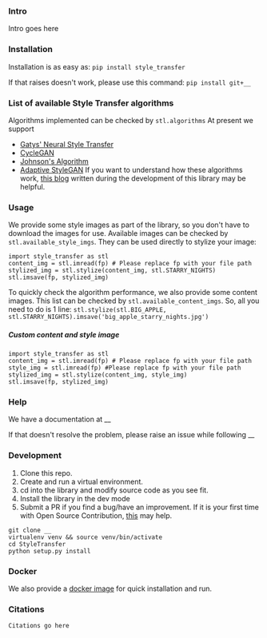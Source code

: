 
### Intro
Intro goes here

### Installation
Installation is as easy as:
`pip install style_transfer`

If that raises doesn't work, please use this command:
`pip install git+__`

### List of available Style Transfer algorithms
Algorithms implemented can be checked by `stl.algorithms`
At present we support
- [Gatys' Neural Style Transfer](https://arxiv/__.pdf)
- [CycleGAN]()
- [Johnson's Algorithm]()
- [Adaptive StyleGAN]()
If you want to understand how these algorithms work, [this blog]() written during the development of this library may be helpful.

### Usage
We provide some style images as part of the library, so you don't have to download the images for use. Available images can be checked by `stl.available_style_imgs`. They can be used directly to stylize your image:
```
import style_transfer as stl
content_img = stl.imread(fp) # Please replace fp with your file path
stylized_img = stl.stylize(content_img, stl.STARRY_NIGHTS)
stl.imsave(fp, stylized_img)
```

To quickly check the algorithm performance, we also provide some content images. This list can be checked by `stl.available_content_imgs`.
So, all you need to do is 1 line:
`stl.stylize(stl.BIG_APPLE, stl.STARRY_NIGHTS).imsave('big_apple_starry_nights.jpg')`

##### Custom content and style image
```
import style_transfer as stl
content_img = stl.imread(fp) # Please replace fp with your file path
style_img = stl.imread(fp) #Please replace fp with your file path
stylized_img = stl.stylize(content_img, style_img)
stl.imsave(fp, stylized_img)
```

### Help
We have a documentation at __

If that doesn't resolve the problem, please raise an issue while following __

### Development
1. Clone this repo.
2. Create and run a virtual environment.
4. cd into the library and modify source code as you see fit.
3. Install the library in the dev mode
5. Submit a PR if you find a bug/have an improvement. If it is your first time with Open Source Contribution, [this]() may help.

```
git clone __
virtualenv venv && source venv/bin/activate
cd StyleTransfer
python setup.py install
```

### Docker
We also provide a [docker image]() for quick installation and run.
<!-- Create a docker image with all dependencies installed and all pb files and weights.
This can be used to quickly test the library. -->

### Citations
```
Citations go here
```
